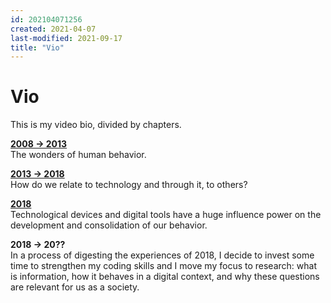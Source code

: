 ```yaml
---
id: 202104071256
created: 2021-04-07
last-modified: 2021-09-17
title: "Vio"
---
```

# Vio

This is my video bio, divided by chapters.

[**2008 → 2013**]([[202104081542]])  
The wonders of human behavior.  

[**2013 → 2018**]([[202104081543]])  
How do we relate to technology and through it, to others?  

[**2018**]([[202104081544]])  
Technological devices and digital tools have a huge influence power on the development and consolidation of our behavior.  

**2018 → 20??**  
In a process of digesting the experiences of 2018, I decide to invest some time to strengthen my coding skills and I move my focus to research: what is information, how it behaves in a digital context, and why these questions are relevant for us as a society. 

